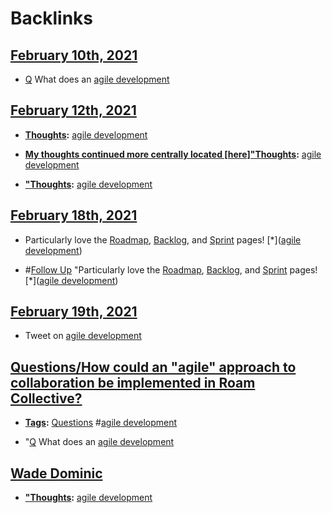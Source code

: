 
# Backlinks
## [February 10th, 2021](<February 10th, 2021.md>)
- [Q](<Q.md>) What does an [agile development](<agile development.md>)

## [February 12th, 2021](<February 12th, 2021.md>)
- **[Thoughts](<Thoughts.md>):** [agile development](<agile development.md>)

- **[My thoughts continued more centrally located [here]"Thoughts](<My thoughts continued more centrally located [here]"Thoughts.md>):** [agile development](<agile development.md>)

- **["Thoughts](<"Thoughts.md>):** [agile development](<agile development.md>)

## [February 18th, 2021](<February 18th, 2021.md>)
- Particularly love the [Roadmap](https://roamresearch.com/#/app/Datahike-Squad-Logs/page/jzJhiUFXk), [Backlog](https://roamresearch.com/#/app/Datahike-Squad-Logs/page/cXU68xJim), and [Sprint](https://roamresearch.com/#/app/Datahike-Squad-Logs/page/8qmDeH08U) pages! [*]([agile development](<agile development.md>))

- #[Follow Up](<Follow Up.md>) "Particularly love the [Roadmap](https://roamresearch.com/#/app/Datahike-Squad-Logs/page/jzJhiUFXk), [Backlog](https://roamresearch.com/#/app/Datahike-Squad-Logs/page/cXU68xJim), and [Sprint](https://roamresearch.com/#/app/Datahike-Squad-Logs/page/8qmDeH08U) pages! [*]([agile development](<agile development.md>))

## [February 19th, 2021](<February 19th, 2021.md>)
- Tweet on [agile development](<agile development.md>)

## [Questions/How could an "agile" approach to collaboration be implemented in Roam Collective?](<Questions/How could an "agile" approach to collaboration be implemented in Roam Collective?.md>)
- **[Tags](<Tags.md>):** [Questions](<Questions.md>) #[agile development](<agile development.md>)

- "[Q](<Q.md>) What does an [agile development](<agile development.md>)

## [Wade Dominic](<Wade Dominic.md>)
- **["Thoughts](<"Thoughts.md>):** [agile development](<agile development.md>)

